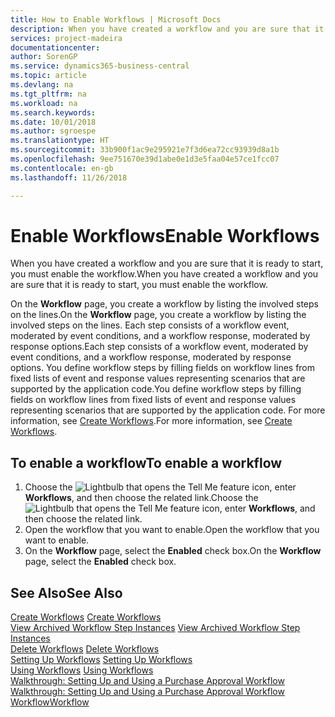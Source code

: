 ```yaml
---
title: How to Enable Workflows | Microsoft Docs
description: When you have created a workflow and you are sure that it is ready to start, you must enable the workflow.
services: project-madeira
documentationcenter: 
author: SorenGP
ms.service: dynamics365-business-central
ms.topic: article
ms.devlang: na
ms.tgt_pltfrm: na
ms.workload: na
ms.search.keywords: 
ms.date: 10/01/2018
ms.author: sgroespe
ms.translationtype: HT
ms.sourcegitcommit: 33b900f1ac9e295921e7f3d6ea72cc93939d8a1b
ms.openlocfilehash: 9ee751670e39d1abe0e1d3e5faa04e57ce1fcc07
ms.contentlocale: en-gb
ms.lasthandoff: 11/26/2018

---
```

# <a name="enable-workflows"></a><span data-ttu-id="703de-103">Enable Workflows</span><span class="sxs-lookup"><span data-stu-id="703de-103">Enable Workflows</span></span>
<span data-ttu-id="703de-104">When you have created a workflow and you are sure that it is ready to start, you must enable the workflow.</span><span class="sxs-lookup"><span data-stu-id="703de-104">When you have created a workflow and you are sure that it is ready to start, you must enable the workflow.</span></span>  

 <span data-ttu-id="703de-105">On the **Workflow** page, you create a workflow by listing the involved steps on the lines.</span><span class="sxs-lookup"><span data-stu-id="703de-105">On the **Workflow** page, you create a workflow by listing the involved steps on the lines.</span></span> <span data-ttu-id="703de-106">Each step consists of a workflow event, moderated by event conditions, and a workflow response, moderated by response options.</span><span class="sxs-lookup"><span data-stu-id="703de-106">Each step consists of a workflow event, moderated by event conditions, and a workflow response, moderated by response options.</span></span> <span data-ttu-id="703de-107">You define workflow steps by filling fields on workflow lines from fixed lists of event and response values representing scenarios that are supported by the application code.</span><span class="sxs-lookup"><span data-stu-id="703de-107">You define workflow steps by filling fields on workflow lines from fixed lists of event and response values representing scenarios that are supported by the application code.</span></span> <span data-ttu-id="703de-108">For more information, see [Create Workflows](across-how-to-create-workflows.md).</span><span class="sxs-lookup"><span data-stu-id="703de-108">For more information, see [Create Workflows](across-how-to-create-workflows.md).</span></span>  

## <a name="to-enable-a-workflow"></a><span data-ttu-id="703de-109">To enable a workflow</span><span class="sxs-lookup"><span data-stu-id="703de-109">To enable a workflow</span></span>  
1.  <span data-ttu-id="703de-110">Choose the ![Lightbulb that opens the Tell Me feature](media/ui-search/search_small.png "Tell me what you want to do") icon, enter **Workflows**, and then choose the related link.</span><span class="sxs-lookup"><span data-stu-id="703de-110">Choose the ![Lightbulb that opens the Tell Me feature](media/ui-search/search_small.png "Tell me what you want to do") icon, enter **Workflows**, and then choose the related link.</span></span>  
2.  <span data-ttu-id="703de-111">Open the workflow that you want to enable.</span><span class="sxs-lookup"><span data-stu-id="703de-111">Open the workflow that you want to enable.</span></span>  
3.  <span data-ttu-id="703de-112">On the **Workflow** page, select the **Enabled** check box.</span><span class="sxs-lookup"><span data-stu-id="703de-112">On the **Workflow** page, select the **Enabled** check box.</span></span>  

## <a name="see-also"></a><span data-ttu-id="703de-113">See Also</span><span class="sxs-lookup"><span data-stu-id="703de-113">See Also</span></span>  
 <span data-ttu-id="703de-114">[Create Workflows](across-how-to-create-workflows.md) </span><span class="sxs-lookup"><span data-stu-id="703de-114">[Create Workflows](across-how-to-create-workflows.md) </span></span>  
 <span data-ttu-id="703de-115">[View Archived Workflow Step Instances](across-how-to-view-archived-workflow-step-instances.md) </span><span class="sxs-lookup"><span data-stu-id="703de-115">[View Archived Workflow Step Instances](across-how-to-view-archived-workflow-step-instances.md) </span></span>  
 <span data-ttu-id="703de-116">[Delete Workflows](across-how-to-delete-workflows.md) </span><span class="sxs-lookup"><span data-stu-id="703de-116">[Delete Workflows](across-how-to-delete-workflows.md) </span></span>  
 <span data-ttu-id="703de-117">[Setting Up Workflows](across-set-up-workflows.md) </span><span class="sxs-lookup"><span data-stu-id="703de-117">[Setting Up Workflows](across-set-up-workflows.md) </span></span>  
 <span data-ttu-id="703de-118">[Using Workflows](across-use-workflows.md) </span><span class="sxs-lookup"><span data-stu-id="703de-118">[Using Workflows](across-use-workflows.md) </span></span>  
 <span data-ttu-id="703de-119">[Walkthrough: Setting Up and Using a Purchase Approval Workflow](walkthrough-setting-up-and-using-a-purchase-approval-workflow.md) </span><span class="sxs-lookup"><span data-stu-id="703de-119">[Walkthrough: Setting Up and Using a Purchase Approval Workflow](walkthrough-setting-up-and-using-a-purchase-approval-workflow.md) </span></span>  
 [<span data-ttu-id="703de-120">Workflow</span><span class="sxs-lookup"><span data-stu-id="703de-120">Workflow</span></span>](across-workflow.md)   

